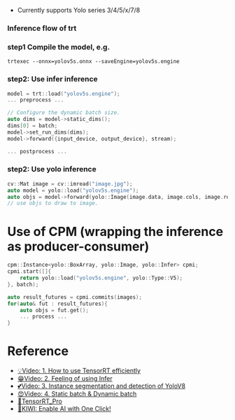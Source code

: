 - Currently supports Yolo series 3/4/5/x/7/8

### Inference flow of trt
### step1 Compile the model, e.g.
`trtexec --onnx=yolov5s.onnx --saveEngine=yolov5s.engine`

### step2: Use infer inference
```c++
model = trt::load("yolov5s.engine");
... preprocess ...

// Configure the dynamic batch size.
auto dims = model->static_dims();
dims[0] = batch;
model->set_run_dims(dims);
model->forward({input_device, output_device}, stream);

... postprocess ...
```

### step2: Use yolo inference
```c++
cv::Mat image = cv::imread("image.jpg");
auto model = yolo::load("yolov5s.engine");
auto objs = model->forward(yolo::Image(image.data, image.cols, image.rows));
// use objs to draw to image. 
```


# Use of CPM (wrapping the inference as producer-consumer)
```c++
cpm::Instance<yolo::BoxArray, yolo::Image, yolo::Infer> cpmi;
cpmi.start([]{
    return yolo::load("yolov5s.engine", yolo::Type::V5);
}, batch);

auto result_futures = cpmi.commits(images);
for(auto& fut : result_futures){
    auto objs = fut.get();
    ... process ...
}
```
# Reference
- [💡Video: 1. How to use TensorRT efficiently](https://www.bilibili.com/video/BV1F24y1h7LW)
- [😁Video: 2. Feeling of using Infer](https://www.bilibili.com/video/BV1B24y137nW)
- [💕Video: 3. Instance segmentation and detection of YoloV8](https://www.bilibili.com/video/BV1SY4y1C7E2)
- [😍Video: 4. Static batch & Dynamic batch](https://www.bilibili.com/video/BV15Y41167B5)
- [🌻TensorRT_Pro](https://github.com/shouxieai/tensorRT_Pro)
- [🔭KIWI: Enable AI with One Click!](https://www.shouxieai.com)

